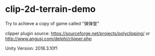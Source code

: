 # clip-2d-terrain-demo
Try to achieve a copy of game called "弹弹堂"

clipper plugin source: https://sourceforge.net/projects/polyclipping/
or http://www.angusj.com/delphi/clipper.php

Unity Version: 2018.3.10f1

